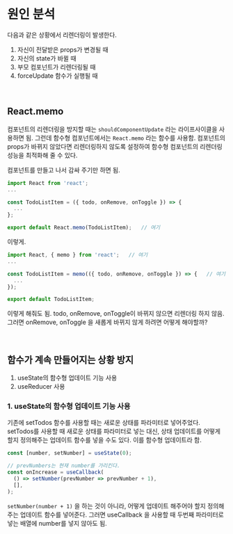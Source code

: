 # 원인 분석

다음과 같은 상황에서 리렌더링이 발생한다.

1. 자신이 전달받은 props가 변경될 때
2. 자신의 state가 바뀔 때
3. 부모 컴포넌트가 리렌더링될 때
4. forceUpdate 함수가 실행될 때

<br/>

## React.memo

컴포넌트의 리렌더링을 방지할 때는 `shouldComponentUpdate` 라는 라이프사이클을 사용하면 됨. 그런데 함수형 컴포넌트에서는 `React.memo` 라는 함수를 사용함. 컴포넌트의 props가 바뀌지 않았다면 리렌더링하지 않도록 설정하여 함수형 컴포넌트의 리렌더링 성능을 최적화해 줄 수 있다.

컴포넌트를 만들고 나서 감싸 주기만 하면 됨.

```jsx
import React from 'react';
...

const TodoListItem = ({ todo, onRemove, onToggle }) => {
  ...
};

export default React.memo(TodoListItem);   // 여기
```

이렇게.

```jsx
import React, { memo } from 'react';   // 여기
...

const TodoListItem = memo(({ todo, onRemove, onToggle }) => {   // 여기
  ...
});

export default TodoListItem;
```

이렇게 해줘도 됨. todo, onRemove, onToggle이 바뀌지 않으면 리렌더링 하지 않음. 그러면 onRemove, onToggle 을 새롭게 바뀌지 않게 하려면 어떻게 해야할까?

<br>

## 함수가 계속 만들어지는 상황 방지

1. useState의 함수형 업데이트 기능 사용
2. useReducer 사용

### 1. useState의 함수형 업데이트 기능 사용

기존에 setTodos 함수를 사용할 때는 새로운 상태를 파라미터로 넣어주었다. setTodos를 사용할 때 새로운 상태를 파라미터로 넣는 대신, 상태 업데이트를 어떻게 할지 정의해주는 업데이트 함수를 넣을 수도 있다. 이를 함수형 업데이트라 함.

```jsx
const [number, setNumber] = useState(0);

// prevNumbers는 현재 number를 가리킨다.
const onIncrease = useCallback(
  () => setNumber(prevNumber => prevNumber + 1),
  [],
);
```

`setNumber(number + 1)` 을 하는 것이 아니라, 어떻게 업데이트 해주어야 할지 정의해주는 업데이트 함수를 넣어준다. 그러면 useCallback 을 사용할 때 두번째 파라미터로 넣는 배열에 number를 넣지 않아도 됨.


